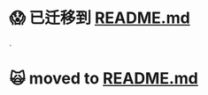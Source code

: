 :scream: 已迁移到 [README.md](https://github.com/oldratlee/translations/tree/master/README.md)
==========================

.

:scream_cat: moved to [README.md](https://github.com/oldratlee/translations/tree/master/README.md)
==========================
